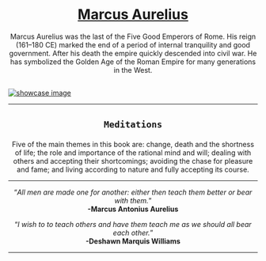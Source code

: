 

<div align="center">
  
  <h1>
    <a href="https://www.youtube.com/watch?v=rqqjU7zCI10">
    Marcus Aurelius
    </a>
  </h1>
  <div>
    
    
  Marcus Aurelius was the last of the Five Good Emperors of Rome. 
  His reign (161–180 CE) marked the end of a period of internal tranquility and good government. 
  After his death the empire quickly descended 
  into civil war. He has symbolized the Golden Age of the Roman Empire for many generations in the West.
    
    
  </div>
  
  
</div>

##


[![showcase image](https://github.com/MarquisTheCoder/marcus-aurelius-memorabilia/blob/main/images/marcus.png)](https://marquisthecoder.github.io/marcus-aurelius-memorabilia/)
<hr>

<div align="center"> 
  
  <h2>
    
    Meditations
    
  </h2>
  
  
  
  Five of the main themes in this book are: change, death and the shortness of life; the role and importance of the     rational mind and will; dealing with others and accepting their shortcomings; avoiding the chase for pleasure and     fame; and living according to nature and fully accepting its course.
  
 </div>
 
 <hr>
 
 <div align="center">
  
  <q><i>All men are made one for another: either then teach them better or bear with them.</i></q>
  <br>
  <strong>-Marcus Antonius Aurelius</strong>
  
  <q><i>I wish to to teach others and have them teach me as we should all bear each other.</i></q>
  <br>
  <strong>-Deshawn Marquis Williams</strong>
  
</div>
<hr>
